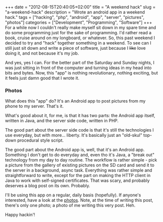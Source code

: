 +++
date = "2012-08-15T20:40:05+02:00"
title = "A weekend hack"
slug = "a-weekend-hack"
description = "Wrote an android app in a weekend hack."
tags = ["hacking", "php", "android", "app", "server", "pictures", "photos"]
categories = ["Development", "Programming", "Software"]
+++
For a while now I couldn't really make myself sit down in my spare time and do some programming just for the sake of programming. I'd rather read a book, cruise around on my longboard, or whatever. So, this past weekend I decided to try and "hack" together something in a weekend. To see can I still just sit down and write a piece of software, just because I <strike>like</strike> love doing it, and not because it's my job.

And yes, yes I can. For the better part of the Saturday and Sunday nights, I was just sitting in front of the computer and turning ideas in my head into bits and bytes. Now, this "app" is nothing revolutionary, nothing exciting, but it feels just damn good that I wrote it.

<h3>Photos</h3>

What does this "app" do? It's an Android app to post pictures from my phone to my server. That's it.

What's good about it, for me, is that it has two parts: the Android app itself, written in Java, and the server side code, written in PHP.

The good part about the server side code is that it's still the technologies I use everyday, but with more... liberty. It's basically just an "old-skul" top-down procedural style script.

The good part about the Android app is, well, that it's an Android app. Something I don't get to do everyday and, even tho it's Java, a "break out" technology from my day to day routine. The workflow is rather simple - pick a picture from the gallery of existing pictures on the SD card and send it to the server in a background, async task. Everything was rather simple and straightforward to write, except for the part on making the HTTP client in Java to work with self-signed certificates. That was scary, and probably deserves a blog post on its own. Probably.

I'll be using this app on a regular, daily basis (hopefully). If anyone's interested, have a look at the <a href="http://robertbasic.com/photos/">photos</a>. Note, at the time of writing this post, there's only one photo; a photo of me writing this very post. Heh.

Happy hackin'!
